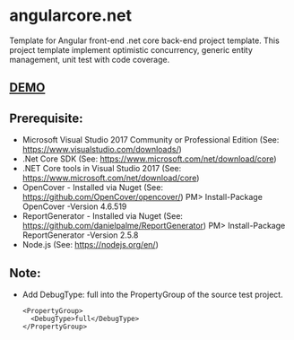 # angularcore.net
Template for Angular front-end .net core back-end project template. 
This project template implement optimistic concurrency, generic entity management, unit test with code coverage.

## [DEMO](https://open-source.azurewebsites.net/)

## Prerequisite:
- Microsoft Visual Studio 2017 Community or Professional Edition (See: https://www.visualstudio.com/downloads/)
- .Net Core SDK (See: https://www.microsoft.com/net/download/core)
- .NET Core tools in Visual Studio 2017 (See: https://www.microsoft.com/net/download/core)
- OpenCover - Installed via Nuget (See: https://github.com/OpenCover/opencover/) PM> Install-Package OpenCover -Version 4.6.519
- ReportGenerator - Installed via Nuget (See: https://github.com/danielpalme/ReportGenerator) PM> Install-Package ReportGenerator -Version 2.5.8
- Node.js  (See: https://nodejs.org/en/)

## Note:
- Add DebugType: full into the PropertyGroup of the source test project.
  ```
  <PropertyGroup>
    <DebugType>full</DebugType>
  </PropertyGroup>
  ```